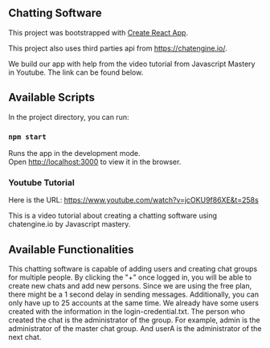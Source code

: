 
## Chatting Software
This project was bootstrapped with [Create React App](https://github.com/facebook/create-react-app).

This project also uses third parties api from https://chatengine.io/. 

We build our app with help from the video tutorial from Javascript Mastery in Youtube. The link can be found below. 

## Available Scripts

In the project directory, you can run:

### `npm start`

Runs the app in the development mode.\
Open [http://localhost:3000](http://localhost:3000) to view it in the browser.

### Youtube Tutorial 

Here is the URL: https://www.youtube.com/watch?v=jcOKU9f86XE&t=258s

This is a video tutorial about creating a chatting software using chatengine.io by Javascript mastery. 

## Available Functionalities
This chatting software is capable of adding users and creating chat groups for multiple people. By clicking the "+" once logged in, you will be able to create new chats and add new persons. Since we are using the free plan, there might be a 1 second delay in sending messages. Additionally, you can only have up to 25 accounts at the same time. We already have some users created with the information in the login-credential.txt. The person who created the chat is the administrator of the group. For example, admin is the administrator of the master chat group. And userA is the administrator of the next chat.
